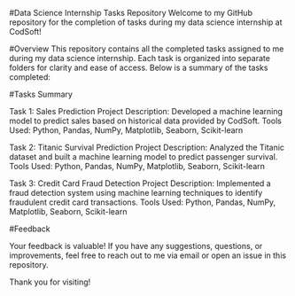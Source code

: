 #Data Science Internship Tasks Repository
Welcome to my GitHub repository for the completion of tasks during my data science internship at CodSoft!

#Overview
This repository contains all the completed tasks assigned to me during my data science internship. Each task is organized into separate folders for clarity and ease of access. Below is a summary of the tasks completed:

#Tasks Summary

  Task 1: Sales Prediction Project
  Description: Developed a machine learning model to predict sales based on historical data provided by CodSoft.
  Tools Used: Python, Pandas, NumPy, Matplotlib, Seaborn, Scikit-learn
  
  Task 2: Titanic Survival Prediction Project
  Description: Analyzed the Titanic dataset and built a machine learning model to predict passenger survival.
  Tools Used: Python, Pandas, NumPy, Matplotlib, Seaborn, Scikit-learn
  
  Task 3: Credit Card Fraud Detection Project
  Description: Implemented a fraud detection system using machine learning techniques to identify fraudulent credit card transactions.
  Tools Used: Python, Pandas, NumPy, Matplotlib, Seaborn, Scikit-learn
  
#Feedback

  Your feedback is valuable! If you have any suggestions, questions, or improvements, feel free to reach out to me via email or open an issue in this repository.
  
  Thank you for visiting!
